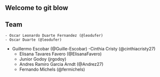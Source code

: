 ## Welcome to git blow

## Team
	- Oscar Leonardo Duarte Fernandez (@leodufer)
	- Oscar Duarte (@leodufer)
  - Guillermo Escobar (@Guille-Escobar)
	 -Cinthia Cristy (@cinthiacristy27)
	- Elisana Tavares Favero (@ElisanaFavero)
	- Junior Godoy (jrgodoy)
	- Andres Ramiro Garcia Arndt (@Andrez27)
	- Fernando Michels (@fermichels)
